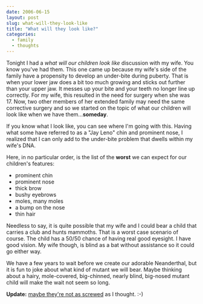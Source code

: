 ```yaml
---
date: 2006-06-15
layout: post
slug: what-will-they-look-like
title: "What will they look like?"
categories:
  - family
  - thoughts
---
```


Tonight I had a _what will our children look like_ discussion with my wife. You know you've had them. This one came up because my wife's side of the family have a propensity to develop an under-bite during puberty. That is when your lower jaw does a bit too much growing and sticks out further than your upper jaw. It messes up your bite and your teeth no longer line up correctly. For my wife, this resulted in the need for surgery when she was 17. Now, two other members of her extended family may need the same corrective surgery and so we started on the topic of what our children will look like when we have them...**someday**.

If you know what I look like, you can see where I'm going with this. Having what some have referred to as a "Jay Leno" chin and prominent nose, I realized that I can only add to the under-bite problem that dwells within my wife's DNA.

Here, in no particular order, is the list of the **worst** we can expect for our children's features:

- prominent chin
- prominent nose
- thick brow
- bushy eyebrows
- moles, many moles
- a bump on the nose
- thin hair

Needless to say, it is quite possible that my wife and I could bear a child that carries a club and hunts mammoths. That is a worst case scenario of course. The child has a 50/50 chance of having real good eyesight. I have good vision. My wife though, is blind as a bat without assistance so it could go either way.

We have a few years to wait before we create our adorable Neanderthal, but it is fun to joke about what kind of mutant we will bear. Maybe thinking about a hairy, mole-covered, big-chinned, nearly blind, big-nosed mutant child will make the wait not seem so long.

**Update:** [maybe they're not as screwed](/2008/08/the-weight-of-zero/) as I thought. :-)
